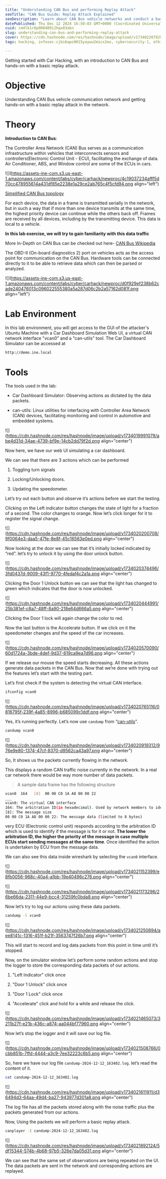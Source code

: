 ```yaml
---
title: "Understanding CAN Bus and performing Replay Attack"
seoTitle: "CAN Bus Guide: Replay Attack Explained"
seoDescription: "Learn about CAN Bus vehicle networks and conduct a basic replay attack using our interactive car hacking guide"
datePublished: Thu Dec 12 2024 16:50:03 GMT+0000 (Coordinated Universal Time)
cuid: cm4lk1r8p000409i2hqx03akn
slug: understanding-can-bus-and-performing-replay-attack
cover: https://cdn.hashnode.com/res/hashnode/image/upload/v1734022079291/4a2f58fa-29ca-4252-b6c4-137960a0466a.jpeg
tags: hacking, infosec-cjbi6apo9015yaywu2micx2eo, cybersecurity-1, ethicalhacking, car-hacking, can-bus, replay-attack

---
```


Getting started with Car Hacking, with an introduction to CAN Bus and hands-on with a basic replay attack.

# Objective

Understanding CAN Bus vehicle communication network and getting hands-on with a basic replay attack in the network.

# Theory

**Introduction to CAN Bus**:

The Controller Area Network (CAN) Bus serves as a communication infrastructure within vehicles that interconnects sensors and controllers(Electronic Control Unit - ECU), facilitating the exchange of data. Air Conditioner, ABS, and Window control are some of the ECUs in cars.

![](https://assets-ine-com.s3.us-east-1.amazonaws.com/content/labs/cyber/carhack/newproc/4c19037234afff5d70cc478955614a431df85e2238e1a29ce2ab765c4f5cfd94.png align="left")

[Simplified CAN Bus topology](https://securityqueens.co.uk/hax-and-furious-an-introduction-to-can-bus-hacking-with-icsim/)

For each device, the data in a frame is transmitted serially in the network, but in such a way that if more than one device transmits at the same time, the highest priority device can continue while the others back off. Frames are received by all devices, including by the transmitting device. This data is local to a vehicle.

**In this lab exercise, we will try to gain familiarity with this data traffic**

More In-Depth on CAN Bus can be checked out here- [CAN Bus Wikipedia](https://en.wikipedia.org/wiki/CAN_bus)

The OBD-II (On-board diagnostics 2) port on vehicles acts as the access point for communication on the CAN Bus. Hardware tools can be connected directly to it to be able to retrieve data which can then be parsed or analyzed.

![](https://assets-ine-com.s3.us-east-1.amazonaws.com/content/labs/cyber/carhack/newproc/d0f929ef238b62cade240476013c096022555380a5a287d06c2b2a57162d081f.png align="left")

# Lab Environment

In this lab environment, you will get access to the GUI of the attacker's Ubuntu Machine with a Car Dashboard Simulation Web UI, a virtual CAN network interface "vcan0" and a "can-utils" tool. The Car Dashboard Simulator can be accessed at

```bash
http://demo.ine.local
```

# Tools

The tools used in the lab:

* Car Dashboard Simulator: Observing actions as dictated by the data packets.
    
* can-utils: Linux utilities for interfacing with Controller Area Network (CAN) devices, facilitating monitoring and control in automotive and embedded systems.
    

![](https://cdn.hashnode.com/res/hashnode/image/upload/v1734019991079/abe4d31d-34ae-4739-bf9e-14cb2dd79f2d.png align="center")

Now here, we have our web UI simulating a car dashboard.

We can see that there are 3 actions which can be performed

1. Toggling turn signals
    
2. Locking/Unlocking doors.
    
3. Updating the speedometer.
    

Let’s try out each button and observe it’s actions before we start the testing.

Clicking on the Left indicator button changes the state of light for a fraction of a second. The color changes to orange. Now let’s click longer for it to register the signal change.

![](https://cdn.hashnode.com/res/hashnode/image/upload/v1734020200708/9f0064e3-daa5-47fe-8e8f-45c16563e0ed.png align="center")

Now looking at the door we can see that it’s initially locked indicated by “red”. let’s try to unlock it by using the door unlock button.

![](https://cdn.hashnode.com/res/hashnode/image/upload/v1734020374496/3fd0437d-9009-43f1-9770-4fedaf4c2a1a.png align="center")

Clicking the Door 1 Unlock button we can see that the light has changed to green which indicates that the door is now unlocked.

![](https://cdn.hashnode.com/res/hashnode/image/upload/v1734020444991/25b381ef-c8a7-48ff-8a90-218e64d666a5.png align="center")

Clicking the Door 1 lock will again change the color to red.

Now the last button is the Accelerate button. If we click on it the speedometer changes and the speed of the car increases.

![](https://cdn.hashnode.com/res/hashnode/image/upload/v1734020570090/60d1724a-3bde-4def-9d37-619ca9ea7d96.png align="center")

If we release our mouse the speed starts decreasing. All these actions generate data packets in the CAN Bus. Now that we’re done with trying out the features let’s start with the testing part.

Let’s first check if the system is detecting the virtual CAN interface.

```bash
ifconfig vcan0
```

![](https://cdn.hashnode.com/res/hashnode/image/upload/v1734020765116/0816795f-239f-4a85-8996-b685099c1ddf.png align="center")

Yes, it’s running perfectly. Let’s now use `candump` from “[can-utils](https://github.com/linux-can/can-utils)”.

```bash
candump vcan0
```

![](https://cdn.hashnode.com/res/hashnode/image/upload/v1734020919312/976e9e80-1374-47cf-8370-d9562ca43a97.png align="center")

So, It shows us the packets currently flowing in the network.

This displays a random CAN traffic noise currently in the network. In a real car network there would be way more number of data packets.

> A sample data frame has the following structure

```bash
vcan0  164   [8]  00 00 C0 1A A8 00 00 22
___
vcan0: The virtual CAN interface
164: The arbitration ID(in hexadecimal). Used by network members to identify, whether the message is intended for it or not.
[8]: The message size
00 00 C0 1A A8 00 00 22: The message data (limited to 8 bytes)
```

very ECU (Electronic control unit) responds according to the arbitration ID which is used to identify if the message is for it or not. **The lower the arbitration ID, the higher the priority of the message in case multiple ECUs start sending messages at the same time**. Once identified the action is undertaken by ECU from the message data.

We can also see this data inside wireshark by selecting the `vcan0` interface.

![](https://cdn.hashnode.com/res/hashnode/image/upload/v1734021152399/e8fb0056-968c-40a4-a1bb-19e40496c276.png align="center")

![](https://cdn.hashnode.com/res/hashnode/image/upload/v1734021173296/26be66da-2311-44e9-bcc4-31259fc0bda8.png align="center")

Now let’s try to log our actions using these data packets.

```bash
candump -l vcan0
```

![](https://cdn.hashnode.com/res/hashnode/image/upload/v1734021250894/aee8141c-1316-451f-b21f-3563747f26b7.png align="center")

This will start to record and log data packets from this point in time until it’s stopped.

Now, on the simulator window let’s perform some random actions and stop the logger to store the corresponding data packets of our actions.

1. "Left Indicator" click once
    
2. "Door 1 Unlock" click once
    
3. "Door 1 Lock" click once
    
4. "Accelerate" click and hold for a while and release the click.
    

![](https://cdn.hashnode.com/res/hashnode/image/upload/v1734021465073/3211b27f-e21b-436c-a874-aa044bf77960.png align="center")

Now let’s stop the logger and it will save our log file.

![](https://cdn.hashnode.com/res/hashnode/image/upload/v1734021508766/0cbb851b-7ffd-4444-a3c9-7ee32223c6b5.png align="center")

So, here we have our log file `candump-2024-12-12_163402.log`. let’s read the content of it.

```bash
cat candump-2024-12-12_163402.log
```

![](https://cdn.hashnode.com/res/hashnode/image/upload/v1734021611911/d36494d3-64aa-49d4-ba27-943977d301a8.png align="center")

The log file has all the packets stored along with the noise traffic plus the packets generated from our actions.

Now, Using the packets we will perform a basic replay attack.

```bash
canplayer -I candump-2024-12-12_163402.log
```

![](https://cdn.hashnode.com/res/hashnode/image/upload/v1734021892124/5df15344-574b-4b68-97b5-326e7da05d31.png align="center")

We can see that the same set of observations are being repeated on the UI. The data packets are sent in the network and corresponding actions are replayed.